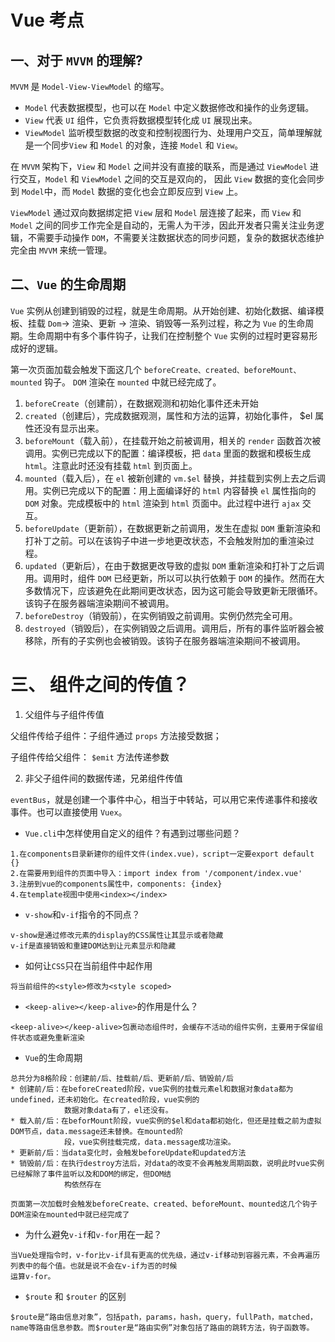 # Vue 考点

## 一、对于 `MVVM` 的理解?

`MVVM` 是 `Model-View-ViewModel` 的缩写。

- `Model` 代表数据模型，也可以在 `Model` 中定义数据修改和操作的业务逻辑。
- `View` 代表 `UI` 组件，它负责将数据模型转化成 `UI` 展现出来。
- `ViewModel` 监听模型数据的改变和控制视图行为、处理用户交互，简单理解就是一个同步`View` 和 `Model` 的对象，连接 `Model` 和 `View`。

在 `MVVM` 架构下，`View` 和 `Model` 之间并没有直接的联系，而是通过 `ViewModel` 进行交互，`Model` 和 `ViewModel` 之间的交互是双向的， 因此 `View` 数据的变化会同步到 `Model`中，而 `Model` 数据的变化也会立即反应到 `View` 上。

`ViewModel` 通过双向数据绑定把 `View` 层和 `Model` 层连接了起来，而 `View` 和 `Model` 之间的同步工作完全是自动的，无需人为干涉，因此开发者只需关注业务逻辑，不需要手动操作 `DOM`，不需要关注数据状态的同步问题，复杂的数据状态维护完全由 `MVVM` 来统一管理。

## 二、`Vue` 的生命周期

`Vue` 实例从创建到销毁的过程，就是生命周期。从开始创建、初始化数据、编译模板、挂载 `Dom`→ 渲染、更新 → 渲染、销毁等一系列过程，称之为 `Vue` 的生命周期。生命周期中有多个事件钩子，让我们在控制整个 `Vue` 实例的过程时更容易形成好的逻辑。

第一次页面加载会触发下面这几个 `beforeCreate、created、beforeMount、mounted` 钩子。 `DOM` 渲染在 `mounted` 中就已经完成了。

1. `beforeCreate`（创建前），在数据观测和初始化事件还未开始
2. `created`（创建后），完成数据观测，属性和方法的运算，初始化事件， \$el 属性还没有显示出来。
3. `beforeMount`（载入前），在挂载开始之前被调用，相关的 `render` 函数首次被调用。实例已完成以下的配置：编译模板，把 `data` 里面的数据和模板生成 `html`。注意此时还没有挂载 `html` 到页面上。
4. `mounted`（载入后），在 `el` 被新创建的 `vm.$el` 替换，并挂载到实例上去之后调用。实例已完成以下的配置：用上面编译好的 `html` 内容替换 `el` 属性指向的 `DOM` 对象。完成模板中的 `html` 渲染到 `html` 页面中。此过程中进行 `ajax` 交互。
5. `beforeUpdate`（更新前），在数据更新之前调用，发生在虚拟 `DOM` 重新渲染和打补丁之前。可以在该钩子中进一步地更改状态，不会触发附加的重渲染过程。
6. `updated`（更新后），在由于数据更改导致的虚拟 `DOM` 重新渲染和打补丁之后调用。调用时，组件 `DOM` 已经更新，所以可以执行依赖于 `DOM` 的操作。然而在大多数情况下，应该避免在此期间更改状态，因为这可能会导致更新无限循环。该钩子在服务器端渲染期间不被调用。
7. `beforeDestroy`（销毁前），在实例销毁之前调用。实例仍然完全可用。
8. `destroyed`（销毁后），在实例销毁之后调用。调用后，所有的事件监听器会被移除，所有的子实例也会被销毁。该钩子在服务器端渲染期间不被调用。

# 三、 组件之间的传值？

1. 父组件与子组件传值

父组件传给子组件：子组件通过 `props` 方法接受数据；

子组件传给父组件： `$emit` 方法传递参数

2. 非父子组件间的数据传递，兄弟组件传值

`eventBus`，就是创建一个事件中心，相当于中转站，可以用它来传递事件和接收事件。也可以直接使用 `Vuex`。

- `Vue.cli`中怎样使用自定义的组件？有遇到过哪些问题？

```
1.在components目录新建你的组件文件(index.vue)，script一定要export default {}
2.在需要用到组件的页面中导入：import index from '/component/index.vue'
3.注册到vue的components属性中，components: {index}
4.在template视图中使用<index></index>
```

- `v-show`和`v-if`指令的不同点？

```
v-show是通过修改元素的display的CSS属性让其显示或者隐藏
v-if是直接销毁和重建DOM达到让元素显示和隐藏
```

- 如何让`CSS`只在当前组件中起作用

```
将当前组件的<style>修改为<style scoped>
```

- `<keep-alive></keep-alive>`的作用是什么？

```
<keep-alive></keep-alive>包裹动态组件时，会缓存不活动的组件实例，主要用于保留组件状态或避免重新渲染
```

- `Vue`的生命周期

```
总共分为8格阶段：创建前/后、挂载前/后、更新前/后、销毁前/后
* 创建前/后：在beforeCreated阶段，vue实例的挂载元素el和数据对象data都为undefined，还未初始化。在created阶段，vue实例的
            数据对象data有了，el还没有。
* 载入前/后：在beforMount阶段，vue实例的$el和data都初始化，但还是挂载之前为虚拟DOM节点，data.message还未替换。在mounted阶
            段，vue实例挂载完成，data.message成功渲染。
* 更新前/后：当data变化时，会触发beforeUpdate和updated方法
* 销毁前/后：在执行destroy方法后，对data的改变不会再触发周期函数，说明此时vue实例已经解除了事件监听以及和DOM的绑定，但DOM结
            构依然存在

页面第一次加载时会触发beforeCreate、created、beforeMount、mounted这几个钩子
DOM渲染在mounted中就已经完成了
```

- 为什么避免`v-if`和`v-for`用在一起？

```
当Vue处理指令时，v-for比v-if具有更高的优先级，通过v-if移动到容器元素，不会再遍历列表中的每个值。也就是说不会在v-if为否的时候
运算v-for。
```

- `$route` 和 `$router` 的区别

```
$route是“路由信息对象”，包括path，params，hash，query，fullPath，matched，name等路由信息参数。而$router是“路由实例”对象包括了路由的跳转方法，钩子函数等。
```
